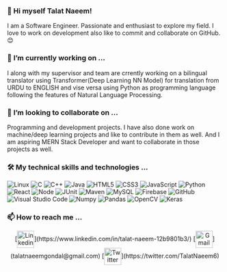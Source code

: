 ### 👋 Hi myself **Talat Naeem**!
I am a Software Engineer. Passionate and enthusiast to explore my field. I love to work on development also like to commit and collaborate on GitHub. 😊

### 🔭 **I’m currently working on** ...
I along with my supervisor and team are crrently working on a bilingual translator using Transformer(Deep Learning NN Model) for translation from URDU to ENGLISH and vise versa using Python as programming language following the features of Natural Language Processing.

### 👯 **I’m looking to collaborate on** ...
Programming and development projects. I have also done work on machine/deep learning projects and like to contribute in them as well. And I am aspiring MERN Stack Developer and want to collaborate in those projects as well.

### 🛠️ **My technical skills and technologies** ...
![Linux](https://img.shields.io/badge/-Linux-000?style=flat-square&logo=linux)
![C](https://img.shields.io/badge/-C-000?style=flat-square&logo=c)
![C++](https://img.shields.io/badge/-C++-000?style=flat-square&logo=cplusplus)
![Java](https://img.shields.io/badge/-Java-000?style=flat-square&logo=java)
![HTML5](https://img.shields.io/badge/-HTML-000?style=flat-square&logo=html5)
![CSS3](https://img.shields.io/badge/-CSS3-000?style=flat-square&logo=css3)
![JavaScript](https://img.shields.io/badge/-JavaScript-000?style=flat-square&logo=javascript)
![Python](https://img.shields.io/badge/-Python-000?style=flat-square&logo=python)
![React](https://img.shields.io/badge/-React-000?style=flat-square&logo=react)
![Node](https://img.shields.io/badge/-Node-000?style=flat-square&logo=nodedotjs)
![JUnit](https://img.shields.io/badge/-JUnit-000?style=flat-square&logo=junit5)
![Maven](https://img.shields.io/badge/-Maven-000?style=flat-square&logo=apachemaven)
![MySQL](https://img.shields.io/badge/-MySQL-000?style=flat-square&logo=mysql)
![Firebase](https://img.shields.io/badge/-Firebase-000?style=flat-square&logo=firebase)
![GitHub](https://img.shields.io/badge/-GitHub-000?style=flat-square&logo=github)
![Visual Studio Code](https://img.shields.io/badge/-VS_Code-000?style=flat-square&logo=visualstudiocode)
![Numpy](https://img.shields.io/badge/-Numpy-000?style=flat-square&logo=numpy)
![Pandas](https://img.shields.io/badge/-Pandas-000?style=flat-square&logo=pandas)
![OpenCV](https://img.shields.io/badge/-OpenCV-000?style=flat-square&logo=opencv)
![Keras](https://img.shields.io/badge/-Keras-000?style=flat-square&logo=keras)


### 📫 **How to reach me** ...
<p align='center'>
  [<img align="center" alt="Linkedin" width="40px" src="https://cdn2.iconfinder.com/data/icons/social-media-applications/64/social_media_applications_14-linkedin-256.png" />](https://www.linkedin.com/in/talat-naeem-12b9801b3/)    [<img align="center" alt="Gmail" width="40px" src="https://cdn1.iconfinder.com/data/icons/google-new-logos-1/32/gmail_new_logo-256.png" />](talatnaeemgondal@gmail.com)    [<img align="center" alt="Twitter" width="40px" src="https://cdn2.iconfinder.com/data/icons/social-media-2285/512/1_Twitter3_colored_svg-256.png" />](https://twitter.com/TalatNaeem6)
</p>
